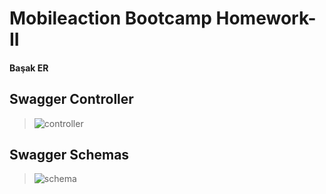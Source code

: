 # Mobileaction Bootcamp Homework-II

#### Başak ER

## Swagger Controller
> ![controller](https://user-images.githubusercontent.com/25417307/172879672-ad8fd42d-46fa-4867-b6c9-5fea6bb32695.png)

## Swagger Schemas

> ![schema](https://user-images.githubusercontent.com/25417307/172880212-93470235-57fe-45c6-b910-305d4d0d980f.png)

